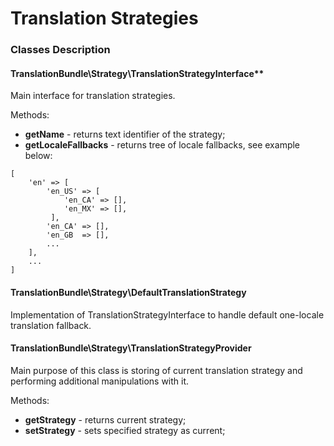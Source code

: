 Translation Strategies
======================




### Classes Description

#### TranslationBundle\Strategy\TranslationStrategyInterface**

Main interface for translation strategies.

Methods:

* **getName** - returns text identifier of the strategy;
* **getLocaleFallbacks** - returns tree of locale fallbacks, see example below:

```
[
    'en' => [
        'en_US' => [
            'en_CA' => [],
            'en_MX' => [],
         ],
        'en_CA' => [],
        'en_GB  => [],
        ...
    ],
    ...
]
```


#### TranslationBundle\Strategy\DefaultTranslationStrategy

Implementation of TranslationStrategyInterface to handle default one-locale translation fallback.


#### TranslationBundle\Strategy\TranslationStrategyProvider

Main purpose of this class is storing of current translation strategy and performing additional manipulations with it. 

Methods:

* **getStrategy** - returns current strategy;
* **setStrategy** - sets specified strategy as current;

